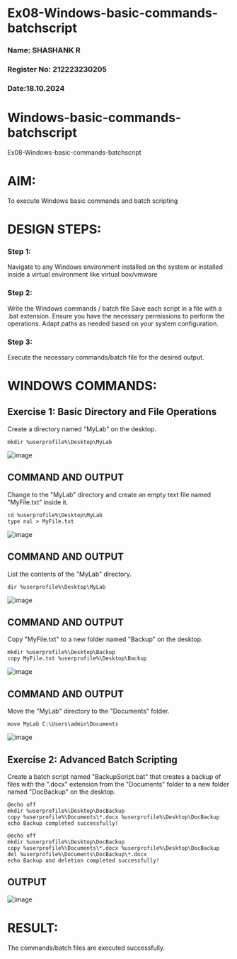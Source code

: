 # Ex08-Windows-basic-commands-batchscript

### Name: SHASHANK R
### Register No: 212223230205
### Date:18.10.2024
# Windows-basic-commands-batchscript
Ex08-Windows-basic-commands-batchscript

# AIM:
To execute Windows basic commands and batch scripting

# DESIGN STEPS:

### Step 1:

Navigate to any Windows environment installed on the system or installed inside a virtual environment like virtual box/vmware 

### Step 2:

Write the Windows commands / batch file
Save each script in a file with a .bat extension.
Ensure you have the necessary permissions to perform the operations.
Adapt paths as needed based on your system configuration.
### Step 3:

Execute the necessary commands/batch file for the desired output. 

# WINDOWS COMMANDS:
## Exercise 1: Basic Directory and File Operations
Create a directory named "MyLab" on the desktop.
```
mkdir %userprofile%\Desktop\MyLab
```
![image](https://github.com/user-attachments/assets/5d2b285a-6625-4c2f-bc5d-cf062718fb8d)

## COMMAND AND OUTPUT

Change to the "MyLab" directory and create an empty text file named "MyFile.txt" inside it.
```
cd %userprofile%\Desktop\MyLab
type nul > MyFile.txt
```
![image](https://github.com/user-attachments/assets/12ad4488-cbbc-4134-a67a-9a8430c43f97)

## COMMAND AND OUTPUT

List the contents of the "MyLab" directory.
```
dir %userprofile%\Desktop\MyLab
```
![image](https://github.com/user-attachments/assets/28237aec-020c-4882-8407-a40657569bfe)

## COMMAND AND OUTPUT

Copy "MyFile.txt" to a new folder named "Backup" on the desktop.
```
mkdir %userprofile%\Desktop\Backup
copy MyFile.txt %userprofile%\Desktop\Backup
```
![image](https://github.com/user-attachments/assets/7a1af20e-6700-4378-afb5-40449fddc34a)

## COMMAND AND OUTPUT

Move the "MyLab" directory to the "Documents" folder.
```
move MyLab C:\Users\admin\Documents
```
![image](https://github.com/user-attachments/assets/9bb08a53-e573-4781-bb0c-b7db7beabb0d)


## Exercise 2: Advanced Batch Scripting
Create a batch script named "BackupScript.bat" that creates a backup of files with the ".docx" extension from the "Documents" folder to a new folder named "DocBackup" on the desktop.
```
@echo off
mkdir %userprofile%\Desktop\DocBackup
copy %userprofile%\Documents\*.docx %userprofile%\Desktop\DocBackup
echo Backup completed successfully!
```
```
@echo off
mkdir %userprofile%\Desktop\DocBackup
copy %userprofile%\Documents\*.docx %userprofile%\Desktop\DocBackup
del %userprofile%\Documents\DocBackup\*.docx
echo Backup and deletion completed successfully!
```
## OUTPUT
![image](https://github.com/user-attachments/assets/a420ad04-24e7-4405-bba7-01cd34003b6d)


# RESULT:
The commands/batch files are executed successfully.

